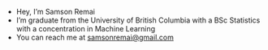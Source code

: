 -  Hey, I’m Samson Remai
-  I’m graduate from the University of British Columbia with a BSc Statistics  with a concentration in Machine Learning
-  You can reach me at samsonremai@gmail.com

<!---
Samson-Remai/Samson-Remai is a ✨ special ✨ repository because its `README.md` (this file) appears on your GitHub profile.
You can click the Preview link to take a look at your changes.
--->
